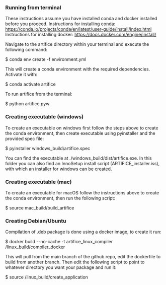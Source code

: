 ### Running from terminal ###
These instructions assume you have installed conda and docker installed before you proceed.
Instructions for installing conda: https://conda.io/projects/conda/en/latest/user-guide/install/index.html
Instructions for installing docker: https://docs.docker.com/engine/install/

Navigate to the artifice directory within your terminal and execute the following command:

$ conda env create -f environment.yml

This will create a conda environment with the required dependencies. Activate it with:

$ conda activate artifice

To run artifice from the terminal:

$ python artifice.pyw

### Creating executable (windows) ###

To create an executable on windows first follow the steps above to create the conda environment, then create executable using pyinstaller and the provided spec file:

$ pyinstaller windows_build\artifice.spec

You can find the executable at ./windows_build/dist/artifice.exe. In this folder you can also find an InnoSetup install script (ARTIFICE_installer.iss), with which an installer for windows can be created.

### Creating executable (mac) ###

To create an executable for macOS follow the instructions above to create the conda environment, then run the following script:

$ source mac_build/build_artifice

### Creating Debian/Ubuntu ###

Compilation of .deb package is done using a docker image, to create it run:

$ docker build --no-cache -t artifice_linux_compiler /linux_build/compiler_docker

This will pull from the main branch of the github repo, edit the dockerfile to build from another branch. Then edit the following script to point to whatever directory you want your package and run it:

$ source /linux_build/create_application

